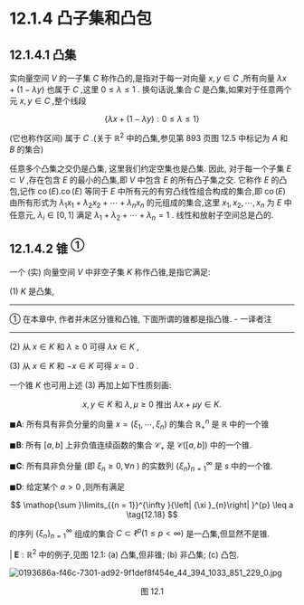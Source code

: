 # 12.1.4 凸子集和凸包

## 12.1.4.1 凸集

实向量空间 $V$ 的一子集 $C$ 称作凸的,是指对于每一对向量 $x, y \in  C$ ,所有向量 ${\lambda x} + \left( {1 - {\lambda y}}\right)$ 也属于 $C$ ,这里 $0 \leq  \lambda  \leq  1$ . 换句话说,集合 $C$ 是凸集,如果对于任意两个元 $x, y \in  C$ ,整个线段

$$
\{ {\lambda x} + \left( {1 - {\lambda y}}\right)  : 0 \leq  \lambda  \leq  1\}  \tag{12.16}
$$

(它也称作区间) 属于 $C$ .(关于 ${\mathbb{R}}^{2}$ 中的凸集,参见第 893 页图 12.5 中标记为 $A$ 和 $B$ 的集合)

任意多个凸集之交仍是凸集, 这里我们约定空集也是凸集. 因此, 对于每一个子集 $E \subset  V$ ,存在包含 $E$ 的最小的凸集,即 $V$ 中包含 $E$ 的所有凸子集之交. 它称作 $E$ 的凸包,记作 $\operatorname{co}\left( E\right) .\operatorname{co}\left( E\right)$ 等同于 $E$ 中所有元的有穷凸线性组合构成的集合,即 $\operatorname{co}\left( E\right)$ 由所有形式为 ${\lambda }_{1}{x}_{1} + {\lambda }_{2}{x}_{2} + \cdots  + {\lambda }_{n}{x}_{n}$ 的元组成的集合,这里 ${x}_{1},{x}_{2},\cdots ,{x}_{n}$ 为 $E$ 中任意元, ${\lambda }_{i} \in  \left\lbrack  {0,1}\right\rbrack$ 满足 ${\lambda }_{1} + {\lambda }_{2} + \cdots  + {\lambda }_{n} = 1$ . 线性和放射子空间总是凸的.

## 12.1.4.2 锥 ${}^{\text{① }}$

一个 (实) 向量空间 $V$ 中非空子集 $K$ 称作凸锥,是指它满足:

(1) $K$ 是凸集,

---

① 在本章中, 作者并未区分锥和凸锥, 下面所谓的锥都是指凸锥. - 一译者注

---

(2) 从 $x \in  K$ 和 $\lambda  \geq  0$ 可得 ${\lambda x} \in  K$ ,

(3) 从 $x \in  K$ 和 $- x \in  K$ 可得 $x = 0$ .

一个锥 $K$ 也可用上述 (3) 再加上如下性质刻画:

$$
x, y \in  K\text{ 和 }\lambda ,\mu  \geq  0\text{ 推出 }{\lambda x} + {\mu y} \in  K. \tag{12.17}
$$

$\blacksquare \mathbf{A}$: 所有具有非负分量的向量 $x = \left( {{\xi }_{1},\cdots ,{\xi }_{n}}\right)$ 的集合 ${\mathbb{R}}_{ + }^{n}$ 是 $\mathbb{R}$ 中的一个锥

$\blacksquare \mathbf{B}$: 所有 $\left\lbrack  {a, b}\right\rbrack$ 上非负值连续函数的集合 ${\mathcal{C}}_{ + }$ 是 $\mathcal{C}\left( \left\lbrack  {a, b}\right\rbrack  \right)$ 中的一个锥.

$\blacksquare \mathbf{C}$: 所有具非负分量 (即 ${\xi }_{n} \geq  0,\forall n$ ) 的实数列 ${\left\{  {\xi }_{n}\right\}  }_{n = 1}^{\infty }$ 是 $s$ 中的一个锥.

$\blacksquare \mathbf{D}$: 给定某个 $a > 0$ ,则所有满足

$$
\mathop{\sum }\limits_{{n = 1}}^{\infty }{\left| {\xi }_{n}\right| }^{p} \leq  a \tag{12.18}
$$

的序列 ${\left\{  {\xi }_{n}\right\}  }_{n = 1}^{\infty }$ 组成的集合 $C \subset  {\ell }^{p}\left( {1 \leq  p < \infty }\right)$ 是一凸集,但显然不是锥.

| $\mathbf{E} : {\mathbb{R}}^{2}$ 中的例子,见图 12.1: (a) 凸集,但非锥; (b) 非凸集; (c) 凸包.

![0193686a-f46c-7301-ad92-9f1def8f454e_44_394_1033_851_229_0.jpg](/images/0193686a-f46c-7301-ad92-9f1def8f454e_44_394_1033_851_229_0.jpg)

<center>图 12.1</center>
